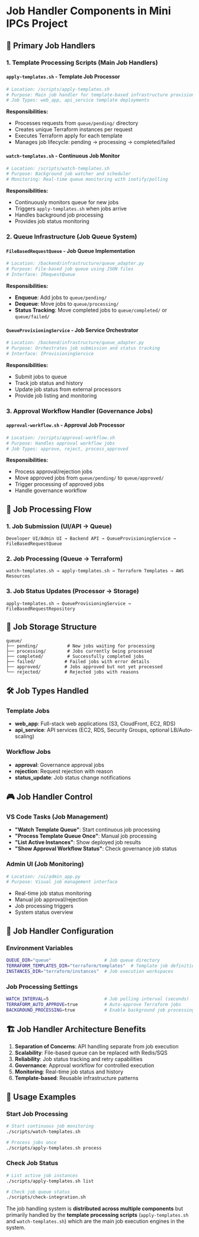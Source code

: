# Job Handler Components in Mini IPCs Project

## 🎯 **Primary Job Handlers**

### 1. **Template Processing Scripts** (Main Job Handlers)

#### **`apply-templates.sh`** - Template Job Processor
```bash
# Location: /scripts/apply-templates.sh
# Purpose: Main job handler for template-based infrastructure provisioning
# Job Types: web_app, api_service template deployments
```

**Responsibilities:**
- Processes requests from `queue/pending/` directory
- Creates unique Terraform instances per request
- Executes Terraform apply for each template
- Manages job lifecycle: pending → processing → completed/failed

#### **`watch-templates.sh`** - Continuous Job Monitor
```bash
# Location: /scripts/watch-templates.sh  
# Purpose: Background job watcher and scheduler
# Monitoring: Real-time queue monitoring with inotify/polling
```

**Responsibilities:**
- Continuously monitors queue for new jobs
- Triggers `apply-templates.sh` when jobs arrive
- Handles background job processing
- Provides job status monitoring

### 2. **Queue Infrastructure** (Job Queue System)

#### **`FileBasedRequestQueue`** - Job Queue Implementation
```python
# Location: /backend/infrastructure/queue_adapter.py
# Purpose: File-based job queue using JSON files
# Interface: IRequestQueue
```

**Responsibilities:**
- **Enqueue**: Add jobs to `queue/pending/`
- **Dequeue**: Move jobs to `queue/processing/`
- **Status Tracking**: Move completed jobs to `queue/completed/` or `queue/failed/`

#### **`QueueProvisioningService`** - Job Service Orchestrator
```python
# Location: /backend/infrastructure/queue_adapter.py
# Purpose: Orchestrates job submission and status tracking
# Interface: IProvisioningService
```

**Responsibilities:**
- Submit jobs to queue
- Track job status and history
- Update job status from external processors
- Provide job listing and monitoring

### 3. **Approval Workflow Handler** (Governance Jobs)

#### **`approval-workflow.sh`** - Approval Job Processor
```bash
# Location: /scripts/approval-workflow.sh
# Purpose: Handles approval workflow jobs
# Job Types: approve, reject, process_approved
```

**Responsibilities:**
- Process approval/rejection jobs
- Move approved jobs from `queue/pending/` to `queue/approved/`
- Trigger processing of approved jobs
- Handle governance workflow

## 🔄 **Job Processing Flow**

### **1. Job Submission** (UI/API → Queue)
```
Developer UI/Admin UI → Backend API → QueueProvisioningService → FileBasedRequestQueue
```

### **2. Job Processing** (Queue → Terraform)
```
watch-templates.sh → apply-templates.sh → Terraform Templates → AWS Resources
```

### **3. Job Status Updates** (Processor → Storage)
```
apply-templates.sh → QueueProvisioningService → FileBasedRequestRepository
```

## 📂 **Job Storage Structure**

```
queue/
├── pending/           # New jobs waiting for processing
├── processing/        # Jobs currently being processed  
├── completed/         # Successfully completed jobs
├── failed/           # Failed jobs with error details
├── approved/         # Jobs approved but not yet processed
└── rejected/         # Rejected jobs with reasons
```

## 🛠 **Job Types Handled**

### **Template Jobs**
- **web_app**: Full-stack web applications (S3, CloudFront, EC2, RDS)
- **api_service**: API services (EC2, RDS, Security Groups, optional LB/Auto-scaling)

### **Workflow Jobs**  
- **approval**: Governance approval jobs
- **rejection**: Request rejection with reason
- **status_update**: Job status change notifications

## 🎮 **Job Handler Control**

### **VS Code Tasks** (Job Management)
- **"Watch Template Queue"**: Start continuous job processing
- **"Process Template Queue Once"**: Manual job processing
- **"List Active Instances"**: Show deployed job results
- **"Show Approval Workflow Status"**: Check governance job status

### **Admin UI** (Job Monitoring)
```python
# Location: /ui/admin_app.py
# Purpose: Visual job management interface
```
- Real-time job status monitoring
- Manual job approval/rejection
- Job processing triggers
- System status overview

## 🔧 **Job Handler Configuration**

### **Environment Variables**
```bash
QUEUE_DIR="queue"                    # Job queue directory
TERRAFORM_TEMPLATES_DIR="terraform/templates"  # Template job definitions
INSTANCES_DIR="terraform/instances"  # Job execution workspaces
```

### **Job Processing Settings**
```bash
WATCH_INTERVAL=5                     # Job polling interval (seconds)
TERRAFORM_AUTO_APPROVE=true          # Auto-approve Terraform jobs
BACKGROUND_PROCESSING=true           # Enable background job processing
```

## 🏗 **Job Handler Architecture Benefits**

1. **Separation of Concerns**: API handling separate from job execution
2. **Scalability**: File-based queue can be replaced with Redis/SQS
3. **Reliability**: Job status tracking and retry capabilities
4. **Governance**: Approval workflow for controlled execution
5. **Monitoring**: Real-time job status and history
6. **Template-based**: Reusable infrastructure patterns

## 🚀 **Usage Examples**

### Start Job Processing
```bash
# Start continuous job monitoring
./scripts/watch-templates.sh

# Process jobs once
./scripts/apply-templates.sh process
```

### Check Job Status
```bash
# List active job instances
./scripts/apply-templates.sh list

# Check job queue status
./scripts/check-integration.sh
```

The job handling system is **distributed across multiple components** but primarily handled by the **template processing scripts** (`apply-templates.sh` and `watch-templates.sh`) which are the main job execution engines in the system.
